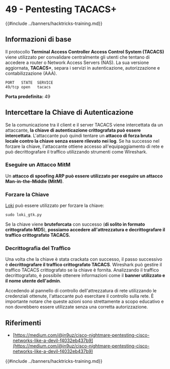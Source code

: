 # 49 - Pentesting TACACS+

{{#include ../banners/hacktricks-training.md}}

## Informazioni di base

Il protocollo **Terminal Access Controller Access Control System (TACACS)** viene utilizzato per convalidare centralmente gli utenti che tentano di accedere a router o Network Access Servers (NAS). La sua versione aggiornata, **TACACS+**, separa i servizi in autenticazione, autorizzazione e contabilizzazione (AAA).
```
PORT   STATE  SERVICE
49/tcp open   tacacs
```
**Porta predefinita:** 49

## Intercettare la Chiave di Autenticazione

Se la comunicazione tra il client e il server TACACS viene intercettata da un attaccante, **la chiave di autenticazione crittografata può essere intercettata**. L'attaccante può quindi tentare un **attacco di forza bruta locale contro la chiave senza essere rilevato nei log**. Se ha successo nel forzare la chiave, l'attaccante ottiene accesso all'equipaggiamento di rete e può decrittografare il traffico utilizzando strumenti come Wireshark.

### Eseguire un Attacco MitM

Un **attacco di spoofing ARP può essere utilizzato per eseguire un attacco Man-in-the-Middle (MitM)**.

### Forzare la Chiave

[Loki](https://c0decafe.de/svn/codename_loki/trunk/) può essere utilizzato per forzare la chiave:
```
sudo loki_gtk.py
```
Se la chiave viene **bruteforcata** con successo (**di solito in formato crittografato MD5**), **possiamo accedere all'attrezzatura e decrittografare il traffico crittografato TACACS.**

### Decrittografia del Traffico

Una volta che la chiave è stata crackata con successo, il passo successivo è **decrittografare il traffico crittografato TACACS**. Wireshark può gestire il traffico TACACS crittografato se la chiave è fornita. Analizzando il traffico decrittografato, è possibile ottenere informazioni come il **banner utilizzato e il nome utente dell'admin**.

Accedendo al pannello di controllo dell'attrezzatura di rete utilizzando le credenziali ottenute, l'attaccante può esercitare il controllo sulla rete. È importante notare che queste azioni sono strettamente a scopo educativo e non dovrebbero essere utilizzate senza una corretta autorizzazione.

## Riferimenti

- [https://medium.com/@in9uz/cisco-nightmare-pentesting-cisco-networks-like-a-devil-f4032eb437b9](https://medium.com/@in9uz/cisco-nightmare-pentesting-cisco-networks-like-a-devil-f4032eb437b9)

{{#include ../banners/hacktricks-training.md}}
